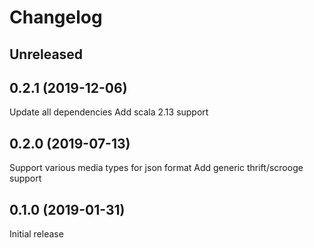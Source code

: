 # Changelog

## Unreleased

## 0.2.1 (2019-12-06)

Update all dependencies
Add scala 2.13 support

## 0.2.0 (2019-07-13)

Support various media types for json format
Add generic thrift/scrooge support

## 0.1.0 (2019-01-31)

Initial release